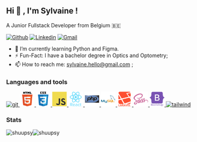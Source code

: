 <!-- Title -->
## Hi 👋 , I'm Sylvaine ! 

<!-- Subtitle -->
A Junior Fullstack Developer from Belgium 🇧🇪

<!-- Contact -->
[![Github](https://img.shields.io/badge/-Github-000?style=flat&logo=Github&logoColor=white)](https://github.com/shuupsy)
[![Linkedin](https://img.shields.io/badge/-LinkedIn-blue?style=flat&logo=Linkedin&logoColor=white)](https://www.linkedin.com/in/sylvaine-ruan/)
[![Gmail](https://img.shields.io/badge/-Gmail-c14438?style=flat&logo=Gmail&logoColor=white)](mailto:sylvaine.hello@gmail.com)


- 🌱 I’m currently learning Python and Figma.
- ⚡️ Fun-Fact: I have a bachelor degree in Optics and Optometry;
- 📫 How to reach me: sylvaine.hello@gmail.com ;


<!-- Languages -->
### Languages and tools
<p align="left"> 
  <a href="https://git-scm.com/" target="_blank" rel="noreferrer"> <img src="https://www.vectorlogo.zone/logos/git-scm/git-scm-icon.svg" alt="git" width="40" height="40"/> </a> 
  <a href="https://www.w3.org/html/" target="_blank" rel="noreferrer"> <img src="https://raw.githubusercontent.com/devicons/devicon/master/icons/html5/html5-original-wordmark.svg" alt="html5" width="40" height="40"/> </a>  
  <a href="https://www.w3schools.com/css/" target="_blank" rel="noreferrer"> <img src="https://raw.githubusercontent.com/devicons/devicon/master/icons/css3/css3-original-wordmark.svg" alt="css3" width="40" height="40"/> </a> 
  <a href="https://developer.mozilla.org/en-US/docs/Web/JavaScript" target="_blank" rel="noreferrer"> <img src="https://raw.githubusercontent.com/devicons/devicon/master/icons/javascript/javascript-original.svg" alt="javascript" width="40" height="40"/> </a> 
  <a href="https://reactjs.org/" target="_blank" rel="noreferrer"> <img src="https://raw.githubusercontent.com/devicons/devicon/master/icons/react/react-original-wordmark.svg" alt="react" width="40" height="40"/> </a>
  <a href="https://www.php.net" target="_blank" rel="noreferrer"> <img src="https://raw.githubusercontent.com/devicons/devicon/master/icons/php/php-original.svg" alt="php" width="40" height="40"/> </a> 
  <a href="https://www.mysql.com/" target="_blank" rel="noreferrer"> <img src="https://raw.githubusercontent.com/devicons/devicon/master/icons/mysql/mysql-original-wordmark.svg" alt="mysql" width="40" height="40"/> </a> 
   <a href="https://laravel.com/" target="_blank" rel="noreferrer"> <img src="https://raw.githubusercontent.com/devicons/devicon/master/icons/laravel/laravel-plain-wordmark.svg" alt="laravel" width="40" height="40"/> </a> 
  <a href="https://sass-lang.com" target="_blank" rel="noreferrer"> <img src="https://raw.githubusercontent.com/devicons/devicon/master/icons/sass/sass-original.svg" alt="sass" width="40" height="40"/> </a> 
  <a href="https://getbootstrap.com" target="_blank" rel="noreferrer"> <img src="https://raw.githubusercontent.com/devicons/devicon/master/icons/bootstrap/bootstrap-plain-wordmark.svg" alt="bootstrap" width="40" height="40"/> </a>
  <a href="https://tailwindcss.com/" target="_blank" rel="noreferrer"> <img src="https://www.vectorlogo.zone/logos/tailwindcss/tailwindcss-icon.svg" alt="tailwind" width="40" height="40"/> </a> 
</p>


<!-- Stats -->
### Stats
<p><img align="left" src="https://github-readme-stats.vercel.app/api?username=shuupsy&show_icons=true&hide=prs&title_color=ff5757&text_color=070606&text_bold=false&icon_color=955e42&card_width=375" alt="shuupsy" /></p>

<p><img align="left" src="https://github-readme-stats.vercel.app/api/top-langs/?username=shuupsy&layout=compact&title_color=ff5757&text_color=070606" alt="shuupsy" /></p>
